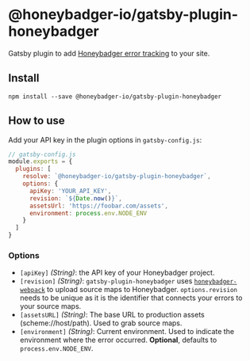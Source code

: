 # @honeybadger-io/gatsby-plugin-honeybadger

Gatsby plugin to add [Honeybadger error tracking](https://www.honeybadger.io/for/javascript/?utm_source=github&utm_medium=readme&utm_campaign=gatsby&utm_content=Honeybadger+error+tracking) to your site.

## Install

`npm install --save @honeybadger-io/gatsby-plugin-honeybadger`

## How to use

Add your API key in the plugin options in `gatsby-config.js`:

```js
// gatsby-config.js
module.exports = {
  plugins: [
    resolve: `@honeybadger-io/gatsby-plugin-honeybadger`,
    options: {
      apiKey: 'YOUR_API_KEY',
      revision: `${Date.now()}`,
      assetsUrl: 'https://foobar.com/assets',
      environment: process.env.NODE_ENV
    }
  ]
}
```

### Options

- `[apiKey]` _(String)_: the API key of your Honeybadger project.
- `[revision]` _(String)_: `gatsby-plugin-honeybadger` uses [`honeybadger-webpack`](https://github.com/honeybadger-io/honeybadger-webpack) to upload source maps to Honeybadger. `options.revision` needs to be unique as it is the identifier that connects your errors to your source maps.
- `[assetsURL]` _(String)_: The base URL to production assets (scheme://host/path). Used to grab source maps.
- `[environment]` _(String)_: Current environment. Used to indicate the environment where the error occurred. **Optional**, defaults to `process.env.NODE_ENV`.
